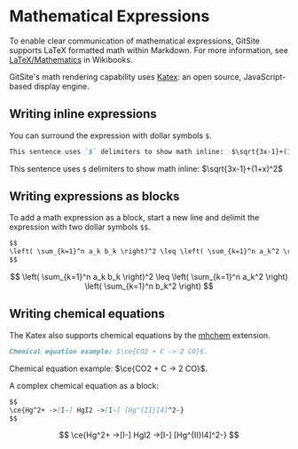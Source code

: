 # Mathematical Expressions

To enable clear communication of mathematical expressions, GitSite supports LaTeX formatted math within Markdown. For more information, see [LaTeX/Mathematics](http://en.wikibooks.org/wiki/LaTeX/Mathematics) in Wikibooks.

GitSite's math rendering capability uses [Katex](https://katex.org/): an open source, JavaScript-based display engine.

## Writing inline expressions

You can surround the expression with dollar symbols `$`.

```markdown
This sentence uses `$` delimiters to show math inline:  $\sqrt{3x-1}+(1+x)^2$
```

This sentence uses `$` delimiters to show math inline:  $\sqrt{3x-1}+(1+x)^2$

## Writing expressions as blocks

To add a math expression as a block, start a new line and delimit the expression with two dollar symbols `$$`.

```markdown
$$
\left( \sum_{k=1}^n a_k b_k \right)^2 \leq \left( \sum_{k=1}^n a_k^2 \right) \left( \sum_{k=1}^n b_k^2 \right)
$$
```

$$
\left( \sum_{k=1}^n a_k b_k \right)^2 \leq \left( \sum_{k=1}^n a_k^2 \right) \left( \sum_{k=1}^n b_k^2 \right)
$$

## Writing chemical equations

The Katex also supports chemical equations by the [mhchem](https://mhchem.github.io/MathJax-mhchem/) extension.

```markdown
Chemical equation example: $\ce{CO2 + C -> 2 CO}$.
```

Chemical equation example: $\ce{CO2 + C -> 2 CO}$.

A complex chemical equation as a block:

```markdown
$$
\ce{Hg^2+ ->[I-] HgI2 ->[I-] [Hg^{II}I4]^2-}
$$
```

$$
\ce{Hg^2+ ->[I-] HgI2 ->[I-] [Hg^{II}I4]^2-}
$$
